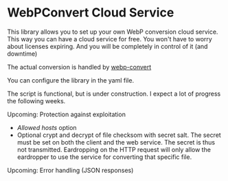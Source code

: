# WebPConvert Cloud Service

This library allows you to set up your own WebP conversion cloud service.
This way you can have a cloud service for free. You won't have to worry about licenses expiring. And you will be completely in control of it (and downtime)

The actual conversion is handled by [webp-convert](https://github.com/rosell-dk/webp-convert/)

You can configure the library in the yaml file.

The script is functional, but is under construction. I expect a lot of progress the following weeks.

Upcoming: Protection against exploitation

- *Allowed hosts* option
- Optional crypt and decrypt of file checksom with secret salt. The secret must be set on both the client and the web service. The secret is thus not transmitted. Eardropping on the HTTP request will only allow the eardropper to use the service for converting that specific file.

Upcoming:
Error handling (JSON responses)
